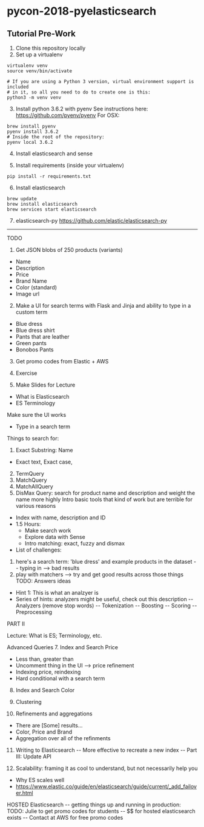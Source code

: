 # pycon-2018-pyelasticsearch

## Tutorial Pre-Work
1. Clone this repository locally
2. Set up a virtualenv
```
virtualenv venv
source venv/bin/activate

# If you are using a Python 3 version, virtual environment support is included
# in it, so all you need to do to create one is this:
python3 -m venv venv
```
3. Install python 3.6.2 with pyenv
See instructions here: https://github.com/pyenv/pyenv
For OSX:
```
brew install pyenv
pyenv install 3.6.2
# Inside the root of the repository:
pyenv local 3.6.2
```
4. Install elasticsearch and sense

5. Install requirements (inside your virtualenv)
```
pip install -r requirements.txt
```

6. Install elasticsearch
```
brew update
brew install elasticsearch
brew services start elasticsearch
```

7. elasticsearch-py
https://github.com/elastic/elasticsearch-py


------------------------
TODO
1. Get JSON blobs of 250 products (variants)
- Name
- Description
- Price
- Brand Name
- Color (standard)
- Image url

2. Make a UI for search terms with Flask and Jinja and ability to type in a custom term
- Blue dress
- Blue dress shirt
- Pants that are leather
- Green pants
- Bonobos Pants

3. Get promo codes from Elastic + AWS

4. Exercise

5. Make Slides for Lecture
- What is Elasticsearch
- ES Terminology


Make sure the UI works
- Type in a search term


Things to search for:
1. Exact Substring: Name
- Exact text, Exact case,
2. TermQuery
3. MatchQuery
4. MatchAllQuery
5. DisMax Query: search for product name and description and weight the name more highly
Intro basic tools that kind of work but are terrible for various reasons
- Index with name, description and ID
- 1.5 Hours:
  - Make search work
  - Explore data with Sense
  - Intro matching: exact, fuzzy and dismax
- List of challenges:
1) here's a search term: 'blue dress' and example products in the dataset
-- typing in --> bad results
2) play with matchers --> try and get good results across those things
TODO: Answers ideas
- Hint 1: This is what an analzyer is
- Series of hints: analyzers might be useful, check out this description
-- Analyzers (remove stop words)
-- Tokenization
-- Boosting
-- Scoring
-- Preprocessing


PART II

Lecture: What is ES; Terminology, etc.

Advanced Queries
7. Index and Search Price
- Less than, greater than
- Uncomment thing in the UI --> price refinement
- Indexing price, reindexing
- Hard conditional with a search term

8. Index and Search Color

9. Clustering

10. Refinements and aggregations
- There are [Some] results...
- Color, Price and Brand
- Aggregation over all of the refinments

11. Writing to Elasticsearch
-- More effective to recreate a new index
-- Part III: Update API

12. Scalability: framing it as cool to understand, but not necessarily help you
- Why ES scales well
- https://www.elastic.co/guide/en/elasticsearch/guide/current/_add_failover.html

HOSTED Elasticsearch -- getting things up and running in production:
TODO: Julie to get promo codes for students
-- $$ for hosted elasticsearch exists
-- Contact at AWS for free promo codes
